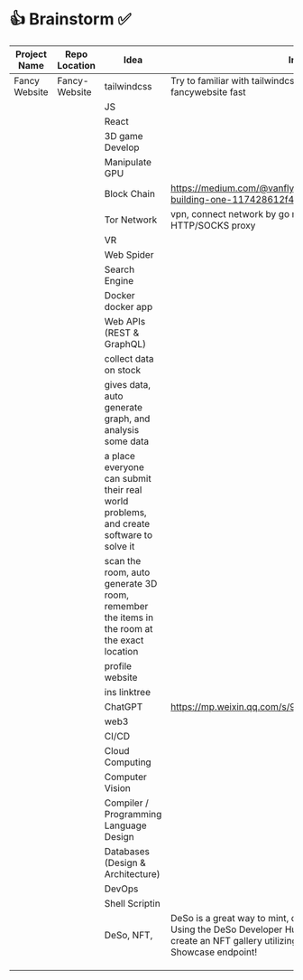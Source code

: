 # 👍 Brainstorm ✅ 
| Project Name | Repo Location | Idea | Info |
|--------------|---------------|------|------|
| Fancy Website | Fancy-Website | tailwindcss | Try to familiar with tailwindcss in order to create fancywebsite fast |
|  |  | JS |  |
|  |  | React |  |
|  |  | 3D game Develop |  |
|  |  | Manipulate GPU |  |
|  |  | Block Chain | https://medium.com/@vanflymen/learn-blockchains-by-building-one-117428612f46 | |
|  |  | Tor Network | vpn, connect network by go multiple host first, HTTP/SOCKS proxy ||
|  |  | VR |  |
|  |  | Web Spider |  |
|  |  | Search Engine |  |
|  |  | Docker docker app | |
|  |  | Web APIs (REST & GraphQL) |  |
|  |  |  collect data on stock |  |
|  |  | gives data, auto generate graph, and analysis some data ||
|  |  |  a place everyone can submit their real world problems, and create software to solve it |  |
|  |  |  scan the room, auto generate 3D room, remember the items in the room at the exact location ||
|  |  |  profile website |  |
|  |  |  ins linktree |  |
|  |  | ChatGPT | https://mp.weixin.qq.com/s/9YvKC00McwYRvPBoM5PESQ |
|  |  | web3 |  |
|  |  | CI/CD |  |
|  |  | Cloud Computing |  |
|  |  | Computer Vision |  |
|  |  | Compiler / Programming Language Design |  |
|  |  | Databases (Design & Architecture) |  |
|  |  | DevOps |  |
|  |  | Shell Scriptin |  |
|  |  | DeSo, NFT,  | DeSo is a great way to mint, display and auction your NFTs. Using the DeSo Developer Hub, or any DeSo resource, create an NFT gallery utilizing the DeSo API Get NFT Showcase endpoint! |
|  |  |  |  |
|  |  |  |  |
|  |  |  |  |



